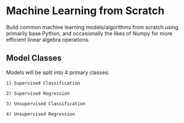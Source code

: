 # Machine Learning from Scratch

Build common machine learning models/algorithms from scratch using primarily base Python, and occasionally the likes of Numpy for more efficient linear algebra operations.

## Model Classes

Models will be split into 4 primary classes:

    1) Supervised Classification

    2) Supervised Regression

    3) Unsupervised Classification

    4) Unsupervised Regression    

